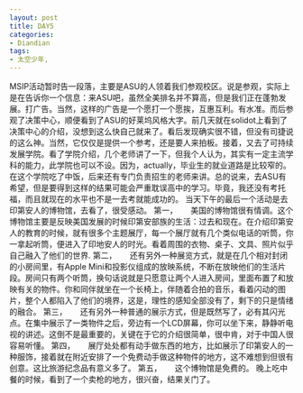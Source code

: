 ```yaml
---
layout: post
title: DAY5
categories:
- Diandian
tags:
- 太空少年, 
---
```

MSIP活动暂时告一段落，主要是ASU的人领着我们参观校区。说是参观，实际上是在告诉你一个信息：来ASU吧，虽然全美排名并不算高，但是我们正在蓬勃发展。打广告。当然，这样的广告是一个愿打一个愿挨，互惠互利。有水准。而后参观了决策中心，顺便看到了ASU的好莱坞风格大字。前几天就在solidot上看到了决策中心的介绍，没想到这么快自己就来了。看后发现确实很不错，但没有司捷说的这么神。当然，它仅仅是提供一个参考，还是要人来拍板。接着，又去了可持续发展学院。看了学院介绍，几个老师讲了一下，但我个人认为，其实有一定主流学科的能力，此学院也可以不设。因为，actually，毕业生的就业道路是比较窄的。在这个学院吃了中饭，后来还有专门负责招生的老师来讲。总的说来，去ASU有希望，但是要得到这样的结果可能会严重耽误高中的学习。毕竟，我还没有考托福，而且就现在的水平也不是一去考就能成功的。 当天下午的最后一个活动是去印第安人的博物馆，去看了，很受感动。 第一，      美国的博物馆很有情调。这个博物馆主要是反映美国发展的时候印第安部族的生活：过去和现在。在介绍印第安人的教育的时候，就有很多个主题展厅，每一个展厅就有几个类似电话的听筒，你一拿起听筒，便进入了印地安人的时光。看着周围的衣物、桌子、文具、照片似乎自己融入了他们的世界. 第二，      还有另外一种展览方式，就是在几个相对封闭的小房间里，有Apple Mini和投影仪组成的放映系统，不断在放映他们的生活片段。房间只有两个听筒，换句话说就是只愿意让两个人进入房间，里面布置了和放映有关的物件。你和同伴就坐在一个长椅上，伴随着合拍的音乐，看着闪动的图片，整个人都陷入了他们的境界，这是，理性的感知全部没有了，剩下的只是情绪的融合。 第三，      还有另外一种普通的展示方式，但是既然写了，必有其闪光点。在集中展示了一类物件之后，旁边有一个LCD屏幕，你可以坐下来，静静听电视的讲述。这倒不是最重要的，关键在于它的介绍很简单，很中肯，对于中国人很容易听懂。 第四，      展厅处处都有动手做东西的地方，比如展示了印第安人的一种服饰，接着就在附近安排了一个免费动手做这种物件的地方，这不难想到但很有创意。这比旅游纪念品有意义多了。 第五，      这个博物馆是免费的。 晚上吃中餐的时候，看到了一个卖枪的地方，很兴奋，结果关门了。